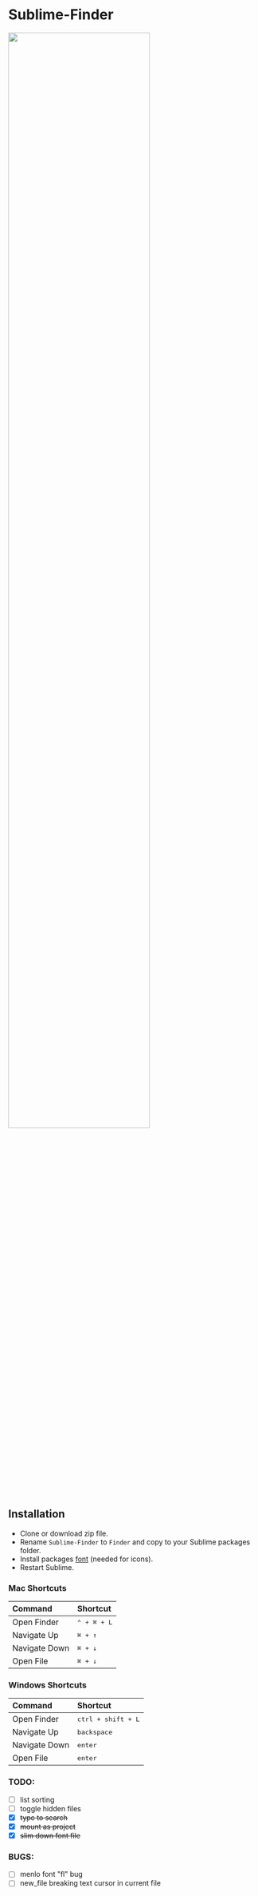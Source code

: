 # Sublime-Finder

<a href="#">
  <img src="https://github.com/jonbestdev/Sublime-Finder/blob/master/screenshots/screenshot-1.gif" width="75%">
</a>

## Installation
- Clone or download zip file.
- Rename `Sublime-Finder` to `Finder` and copy to your Sublime packages folder.
- Install packages [font](https://github.com/jonbestdev/Sublime-Finder/tree/master/fonts) (needed for icons).
- Restart Sublime.

### Mac Shortcuts
| Command                           | Shortcut           |
| :-------------------------------- | :----------------- |
| Open Finder   | <kbd>⌃ + ⌘ + L</kbd>                   |
| Navigate Up   | <kbd>⌘ + ↑</kbd>                       |
| Navigate Down | <kbd>⌘ + ↓</kbd>                       |
| Open File     | <kbd>⌘ + ↓</kbd>                       |

### Windows Shortcuts
| Command                           | Shortcut           |
| :-------------------------------- | :----------------- |
| Open Finder   | <kbd>ctrl + shift + L</kbd>            |
| Navigate Up   | <kbd>backspace</kbd>                   |
| Navigate Down | <kbd>enter</kbd>                       |
| Open File     | <kbd>enter</kbd>                       |

### TODO:
- [ ] list sorting
- [ ] toggle hidden files
- [x] ~~type to search~~
- [x] ~~mount as project~~
- [x] ~~slim down font file~~

### BUGS:
- [ ] menlo font "fl" bug
- [ ] new_file breaking text cursor in current file
